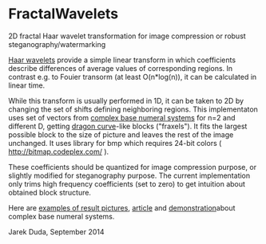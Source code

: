 FractalWavelets
===============

2D fractal Haar wavelet transformation for image compression or robust steganography/watermarking

[Haar wavelets](http://en.wikipedia.org/wiki/Haar_wavelet) provide a simple linear transform in which coefficients describe differences of average values of corresponding regions. In contrast e.g. to Fouier transorm (at least O(n*log(n)), it can be calculated in linear time.

While this transform is usually performed in 1D, it can be taken to 2D by changing the set of shifts defining neighboring regions. This implementaton uses set of vectors from [complex base numeral systems](http://en.wikipedia.org/wiki/Complex_base_systems) for n=2 and different D, getting [dragon curve](http://en.wikipedia.org/wiki/Dragon_curve)-like blocks ("fraxels"). It fits the largest possible block to the size of picture and leaves the rest of the image unchanged. It uses library for bmp which requires 24-bit colors ( http://bitmap.codeplex.com/ ).

These coefficients should be quantized for image compression purpose, or slightly modified for steganography purpose. The current implementation only trims high frequency coefficients (set to zero) to get intuition about obtained block structure.

Here are [examples of result pictures](https://dl.dropboxusercontent.com/u/12405967/fravelets.png), [article](http://arxiv.org/abs/0712.1309) and [demonstration](http://demonstrations.wolfram.com/NumberSystemsUsingAComplexBase/)about complex base numeral systems.

Jarek Duda, September 2014
